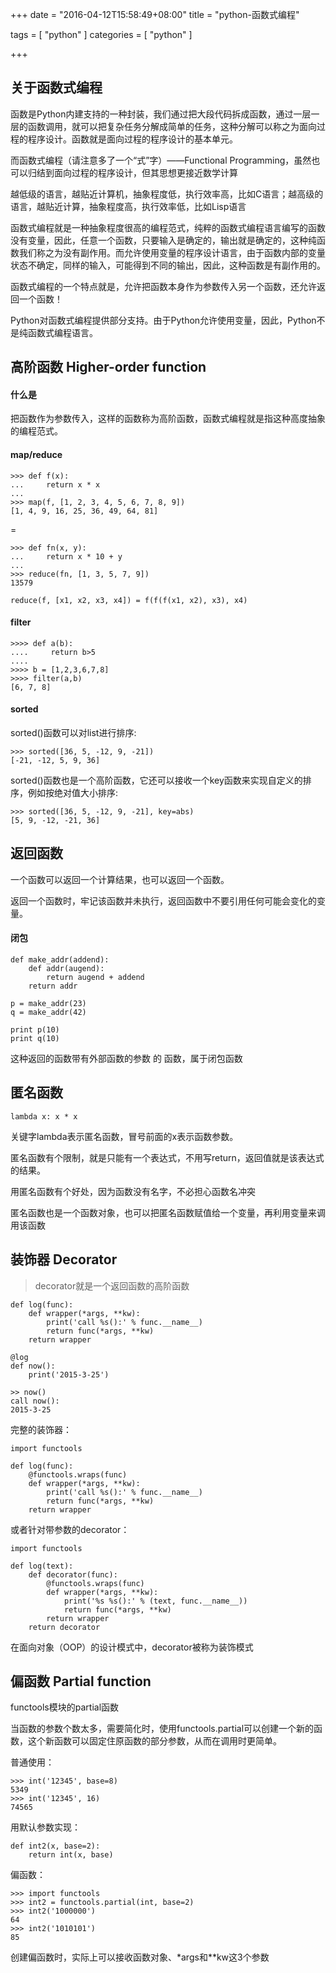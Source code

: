 +++
date = "2016-04-12T15:58:49+08:00"
title = "python-函数式编程"

tags = [ "python" ]
categories = [
  "python"
]

+++

## 关于函数式编程

函数是Python内建支持的一种封装，我们通过把大段代码拆成函数，通过一层一层的函数调用，就可以把复杂任务分解成简单的任务，这种分解可以称之为面向过程的程序设计。函数就是面向过程的程序设计的基本单元。
<!--more-->

而函数式编程（请注意多了一个“式”字）——Functional Programming，虽然也可以归结到面向过程的程序设计，但其思想更接近数学计算

越低级的语言，越贴近计算机，抽象程度低，执行效率高，比如C语言；越高级的语言，越贴近计算，抽象程度高，执行效率低，比如Lisp语言

函数式编程就是一种抽象程度很高的编程范式，纯粹的函数式编程语言编写的函数没有变量，因此，任意一个函数，只要输入是确定的，输出就是确定的，这种纯函数我们称之为没有副作用。而允许使用变量的程序设计语言，由于函数内部的变量状态不确定，同样的输入，可能得到不同的输出，因此，这种函数是有副作用的。

函数式编程的一个特点就是，允许把函数本身作为参数传入另一个函数，还允许返回一个函数！

Python对函数式编程提供部分支持。由于Python允许使用变量，因此，Python不是纯函数式编程语言。

## 高阶函数 Higher-order function

#### 什么是
把函数作为参数传入，这样的函数称为高阶函数，函数式编程就是指这种高度抽象的编程范式。

#### map/reduce

    >>> def f(x):
    ...     return x * x
    ...
    >>> map(f, [1, 2, 3, 4, 5, 6, 7, 8, 9])
    [1, 4, 9, 16, 25, 36, 49, 64, 81]

=

    >>> def fn(x, y):
    ...     return x * 10 + y
    ...
    >>> reduce(fn, [1, 3, 5, 7, 9])
    13579

    reduce(f, [x1, x2, x3, x4]) = f(f(f(x1, x2), x3), x4)

#### filter

    >>>> def a(b):
    ....     return b>5
    ....
    >>>> b = [1,2,3,6,7,8]
    >>>> filter(a,b)
    [6, 7, 8]

#### sorted

sorted()函数可以对list进行排序:

    >>> sorted([36, 5, -12, 9, -21])
    [-21, -12, 5, 9, 36]

sorted()函数也是一个高阶函数，它还可以接收一个key函数来实现自定义的排序，例如按绝对值大小排序:

    >>> sorted([36, 5, -12, 9, -21], key=abs)
    [5, 9, -12, -21, 36]

## 返回函数

一个函数可以返回一个计算结果，也可以返回一个函数。

返回一个函数时，牢记该函数并未执行，返回函数中不要引用任何可能会变化的变量。


#### 闭包

    def make_addr(addend):
        def addr(augend):
            return augend + addend
        return addr

    p = make_addr(23)
    q = make_addr(42)

    print p(10)
    print q(10)

这种返回的函数带有外部函数的参数 的 函数，属于闭包函数

## 匿名函数

`lambda x: x * x`

关键字lambda表示匿名函数，冒号前面的x表示函数参数。

匿名函数有个限制，就是只能有一个表达式，不用写return，返回值就是该表达式的结果。

用匿名函数有个好处，因为函数没有名字，不必担心函数名冲突

匿名函数也是一个函数对象，也可以把匿名函数赋值给一个变量，再利用变量来调用该函数


## 装饰器 Decorator
> decorator就是一个返回函数的高阶函数

    def log(func):
        def wrapper(*args, **kw):
            print('call %s():' % func.__name__)
            return func(*args, **kw)
        return wrapper

    @log
    def now():
        print('2015-3-25')

    >> now()
    call now():
    2015-3-25

完整的装饰器：

    import functools

    def log(func):
        @functools.wraps(func)
        def wrapper(*args, **kw):
            print('call %s():' % func.__name__)
            return func(*args, **kw)
        return wrapper

或者针对带参数的decorator：

    import functools

    def log(text):
        def decorator(func):
            @functools.wraps(func)
            def wrapper(*args, **kw):
                print('%s %s():' % (text, func.__name__))
                return func(*args, **kw)
            return wrapper
        return decorator

在面向对象（OOP）的设计模式中，decorator被称为装饰模式

## 偏函数 Partial function

functools模块的partial函数

当函数的参数个数太多，需要简化时，使用functools.partial可以创建一个新的函数，这个新函数可以固定住原函数的部分参数，从而在调用时更简单。

普通使用：

    >>> int('12345', base=8)
    5349
    >>> int('12345', 16)
    74565

用默认参数实现：

    def int2(x, base=2):
        return int(x, base)

偏函数：

    >>> import functools
    >>> int2 = functools.partial(int, base=2)
    >>> int2('1000000')
    64
    >>> int2('1010101')
    85

创建偏函数时，实际上可以接收函数对象、*args和**kw这3个参数

